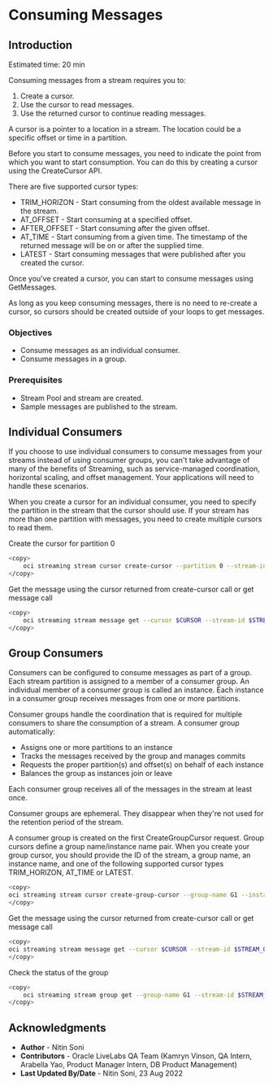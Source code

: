 
# Consuming Messages

## Introduction

Estimated time: 20 min

Consuming messages from a stream requires you to:

1. Create a cursor.
2. Use the cursor to read messages.
3. Use the returned cursor to continue reading messages.

A cursor is a pointer to a location in a stream. The location could be a specific offset or time in a partition.

Before you start to consume messages, you need to indicate the point from which you want to start consumption. You can do this by creating a cursor using the CreateCursor API.

There are five supported cursor types:

- TRIM_HORIZON - Start consuming from the oldest available message in the stream.
- AT_OFFSET - Start consuming at a specified offset.
- AFTER_OFFSET - Start consuming after the given offset.
- AT_TIME - Start consuming from a given time. The timestamp of the returned message will be on or after the supplied time.
- LATEST - Start consuming messages that were published after you created the cursor.

Once you've created a cursor, you can start to consume messages using GetMessages.

As long as you keep consuming messages, there is no need to re-create a cursor, so cursors should be created outside of your loops to get messages.

### Objectives

- Consume messages as an individual consumer.
- Consume messages in a group.

### Prerequisites

- Stream Pool and stream are created.
- Sample messages are published to the stream.

## Individual Consumers

If you choose to use individual consumers to consume messages from your streams instead of using consumer groups, you can't take advantage of many of the benefits of Streaming, such as service-managed coordination, horizontal scaling, and offset management. Your applications will need to handle these scenarios.

When you create a cursor for an individual consumer, you need to specify the partition in the stream that the cursor should use. If your stream has more than one partition with messages, you need to create multiple cursors to read them.

Create the cursor for partition 0

```sh
<copy>
    oci streaming stream cursor create-cursor --partition 0 --stream-id $STREAM_OCID --type TRIM_HORIZON --endpoint https://cell-1.streaming.us-phoenix-1.oci.oraclecloud.com
</copy>
```

Get the message using the cursor returned from create-cursor call or get message call

```sh
<copy>
    oci streaming stream message get --cursor $CURSOR --stream-id $STREAM_OCID --endpoint https://cell-1.streaming.us-phoenix-1.oci.oraclecloud.com
</copy>
```

## Group Consumers

Consumers can be configured to consume messages as part of a group. Each stream partition is assigned to a member of a consumer group. An individual member of a consumer group is called an instance. Each instance in a consumer group receives messages from one or more partitions.

Consumer groups handle the coordination that is required for multiple consumers to share the consumption of a stream. A consumer group automatically:

- Assigns one or more partitions to an instance
- Tracks the messages received by the group and manages commits
- Requests the proper partition(s) and offset(s) on behalf of each instance
- Balances the group as instances join or leave

Each consumer group receives all of the messages in the stream at least once.

Consumer groups are ephemeral. They disappear when they're not used for the retention period of the stream.

A consumer group is created on the first CreateGroupCursor request. Group cursors define a group name/instance name pair. When you create your group cursor, you should provide the ID of the stream, a group name, an instance name, and one of the following supported cursor types TRIM\_HORIZON, AT\_TIME or LATEST.

```sh
<copy>
oci streaming stream cursor create-group-cursor --group-name G1 --instance-name i1 --type TRIM_HORIZON --stream-id $STREAM_OCID --endpoint  https://cell-1.streaming.us-phoenix-1.oci.oraclecloud.com
</copy>
```

Get the message using the cursor returned from create-cursor call or get message call

```sh
<copy>
oci streaming stream message get --cursor $CURSOR --stream-id $STREAM_OCID --endpoint https://cell-1.streaming.us-phoenix-1.oci.oraclecloud.com
</copy>
```

Check the status of the group

```sh
<copy>
    oci streaming stream group get --group-name G1 --stream-id $STREAM_OCID --endpoint https://cell-1.streaming.us-phoenix-1.oci.oraclecloud.com
</copy>
```

## Acknowledgments

- **Author** - Nitin Soni
- **Contributors** - Oracle LiveLabs QA Team (Kamryn Vinson, QA Intern, Arabella Yao, Product Manager Intern, DB Product Management)
- **Last Updated By/Date** - Nitin Soni, 23 Aug 2022
